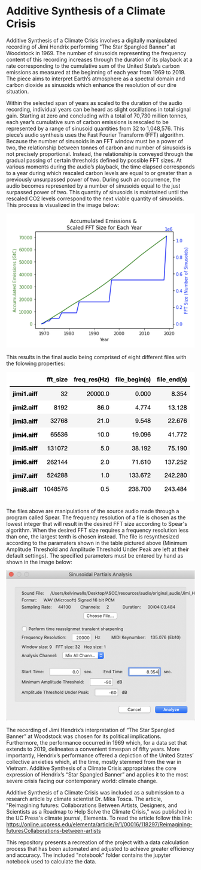 # Additive Synthesis of a Climate Crisis

Additive Synthesis of a Climate Crisis involves a digitally manipulated recording of Jimi Hendrix performing “The Star Spangled Banner" at Woodstock in 1969. The number of sinusoids representing the frequency content of this recording increases through the duration of its playback at a rate corresponding to the cumulative sum of the United State’s carbon emissions as measured at the beginning of each year from 1969 to 2019. The piece aims to interpret Earth’s atmosphere as a spectral domain and carbon dioxide as sinusoids which enhance the resolution of our dire situation.

Within the selected span of years as scaled to the duration of the audio recording, individual years can be heard as slight oscillations in total signal gain. Starting at zero and concluding with a total of 70,730 million tonnes, each year’s cumulative sum of carbon emissions is rescaled to be represented by a range of sinusoid quantities from 32 to 1,048,576. This piece’s audio synthesis uses the Fast Fourier Transform (FFT) algorithm. Because the number of sinusoids in an FFT window must be a power of two, the relationship between tonnes of carbon and number of sinusoids is not precisely proportional. Instead, the relationship is conveyed through the gradual passing of certain thresholds defined by possible FFT sizes. At various moments during the audio’s playback, the time elapsed corresponds to a year during which rescaled carbon levels are equal to or greater than a previously unsurpassed power of two. During such an occurrence, the audio becomes represented by a number of sinusoids equal to the just surpassed power of two. This quantity of sinusoids is maintained until the rescaled CO2 levels correspond to the next viable quantity of sinusoids. This process is visualized in the image below:

![alt text](https://github.com/IIVIIIII/ASCC/blob/main/resources/photos/emissons_and_fft.png?raw=true)

This results in the final audio being comprised of eight different files with the folowing properties:

![alt text](https://github.com/IIVIIIII/ASCC/blob/main/resources/photos/jimis.png?raw=true)

The files above are manipulations of the source audio made through a program called Spear. The frequency resolution of a file is chosen as the lowest integer that will result in the desired FFT size according to Spear's algorithm. When the desired FFT size requires a frequency resolution less than one, the largest tenth is chosen instead. The file is resynthesized according to the paramaters shown in the table pictured above (Minimum Amplitude Threshold and Amplitude Threshold Under Peak are left at their default settings). The specified parameters must be entered by hand as shown in the image below:

![alt text](https://github.com/IIVIIIII/ASCC/blob/main/resources/photos/spear.png?raw=true)

The recording of Jimi Hendrix’s interpretation of “The Star Spangled Banner” at Woodstock was chosen for its political implications. Furthermore, the performance occurred in 1969 which, for a data set that extends to 2019, delineates a convenient timespan of fifty years. More importantly, Hendrix’s performance offered a depiction of the United States’ collective anxieties which, at the time, mostly stemmed from the war in Vietnam. Additive Synthesis of a Climate Crisis appropriates the core expression of Hendrix’s “Star Spangled Banner” and applies it to the most severe crisis facing our contemporary world: climate change.

Additive Synthesis of a Climate Crisis was included as a submission to a research article by climate scientist Dr. Mika Tosca. The article, "Reimagining futures: Collaborations Between Artists, Designers, and Scientists as a Roadmap to Help Solve the Climate Crisis," was published in the UC Press's climate journal, Elementa. To read the article follow this link: https://online.ucpress.edu/elementa/article/9/1/00016/118297/Reimagining-futuresCollaborations-between-artists

This repository presents a recreation of the project with a data calculation process that has been automated and adjusted to achieve greater efficiency and accuracy. The included "notebook" folder contains the jupyter notebook used to calculate the data.